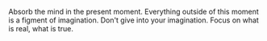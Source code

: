 Absorb the mind in the present moment.
Everything outside of this moment is a figment of imagination.
Don't give into your imagination. 
Focus on what is real, what is true.
